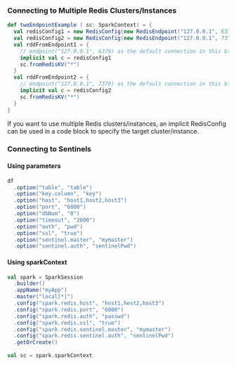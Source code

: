 ### Connecting to Multiple Redis Clusters/Instances

```scala
def twoEndpointExample ( sc: SparkContext) = {
  val redisConfig1 = new RedisConfig(new RedisEndpoint("127.0.0.1", 6379, "passwd"))
  val redisConfig2 = new RedisConfig(new RedisEndpoint("127.0.0.1", 7379))
  val rddFromEndpoint1 = {
    // endpoint("127.0.0.1", 6379) as the default connection in this block
    implicit val c = redisConfig1
    sc.fromRedisKV("*")
  }
  val rddFromEndpoint2 = {
    // endpoint("127.0.0.1", 7379) as the default connection in this block
    implicit val c = redisConfig2
    sc.fromRedisKV("*")
  }
}
```
If you want to use multiple Redis clusters/instances, an implicit RedisConfig can be used in a code block to specify the target cluster/instance.

### Connecting to Sentinels
#### Using parameters
```scala
df
  .option("table", "table")
  .option("key.column", "key")
  .option("host", "host1,host2,host3")
  .option("port", "6000")
  .option("dbNum", "0")
  .option("timeout", "2000")
  .option("auth", "pwd")
  .option("ssl", "true")
  .option("sentinel.master", "mymaster")
  .option("sentinel.auth", "sentinelPwd")
```

#### Using sparkContext
```scala
val spark = SparkSession
  .builder()
  .appName("myApp")
  .master("local[*]")
  .config("spark.redis.host", "host1,host2,host3")
  .config("spark.redis.port", "6000")
  .config("spark.redis.auth", "passwd")
  .config("spark.redis.ssl", "true")
  .config("spark.redis.sentinel.master", "mymaster")
  .config("spark.redis.sentinel.auth", "sentinelPwd")
  .getOrCreate()
  
val sc = spark.sparkContext  
```